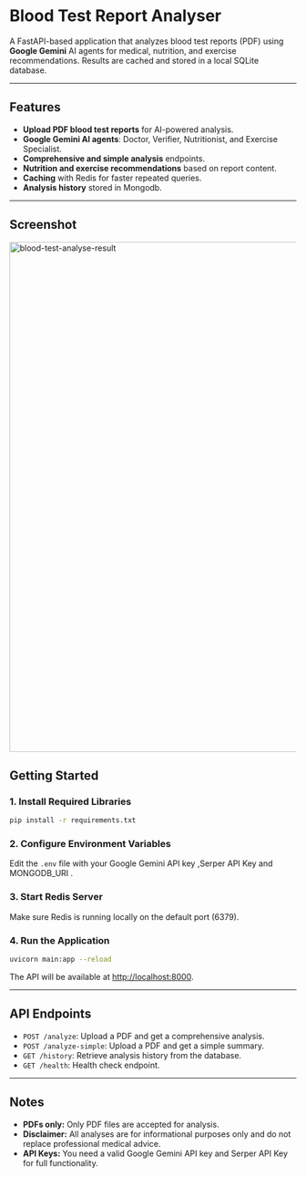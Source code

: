 # Blood Test Report Analyser

A FastAPI-based application that analyzes blood test reports (PDF) using **Google Gemini** AI agents for medical, nutrition, and exercise recommendations. Results are cached and stored in a local SQLite database.

---

## Features

- **Upload PDF blood test reports** for AI-powered analysis.
- **Google Gemini AI agents**: Doctor, Verifier, Nutritionist, and Exercise Specialist.
- **Comprehensive and simple analysis** endpoints.
- **Nutrition and exercise recommendations** based on report content.
- **Caching** with Redis for faster repeated queries.
- **Analysis history** stored in Mongodb.

---

## Screenshot
<img width="1864" height="895" alt="blood-test-analyse-result" src="https://github.com/user-attachments/assets/213602b6-4f4c-407d-83cd-f69f5425c081" />


## Getting Started

### 1. Install Required Libraries

```sh
pip install -r requirements.txt
```

### 2. Configure Environment Variables

Edit the `.env` file with your Google Gemini API key ,Serper API Key and MONGODB_URI .

### 3. Start Redis Server

Make sure Redis is running locally on the default port (6379).

### 4. Run the Application

```sh
uvicorn main:app --reload
```

The API will be available at [http://localhost:8000](http://localhost:8000).

---

## API Endpoints

- `POST /analyze`: Upload a PDF and get a comprehensive analysis.
- `POST /analyze-simple`: Upload a PDF and get a simple summary.
- `GET /history`: Retrieve analysis history from the database.
- `GET /health`: Health check endpoint.

---

## Notes

- **PDFs only:** Only PDF files are accepted for analysis.
- **Disclaimer:** All analyses are for informational purposes only and do not replace professional medical advice.
- **API Keys:** You need a valid Google Gemini API key and Serper API Key for full functionality.

